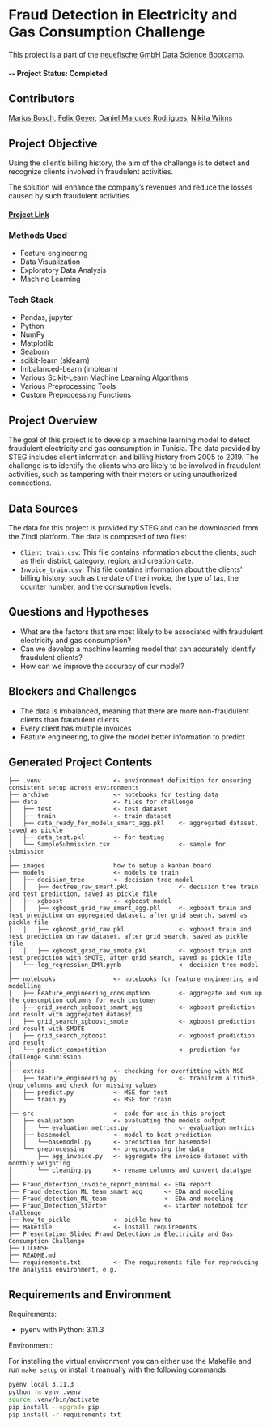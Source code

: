 
# Fraud Detection in Electricity and Gas Consumption Challenge
This project is a part of the [neuefische GmbH Data Science Bootcamp](https://www.neuefische.de/bootcamp/data-science).

#### -- Project Status: Completed

## Contributors
[Marius Bosch](https://www.linkedin.com/in/marius-bosch-435158126/), [Felix Geyer](https://www.linkedin.com/in/felix-geyer-a273bb12a/), [Daniel Marques Rodrigues](https://www.linkedin.com/in/daniel-marques-rodrigues-581b55127/), 
[Nikita Wilms](https://www.linkedin.com/in/nikita-wilms/)

## Project Objective
Using the client’s billing history, the aim of the challenge is to detect and recognize clients involved in fraudulent activities.

The solution will enhance the company’s revenues and reduce the losses caused by such fraudulent activities.

#### [Project Link](https://zindi.africa/competitions/fraud-detection-in-electricity-and-gas-consumption-challenge)
### Methods Used
* Feature engineering
* Data Visualization
* Exploratory Data Analysis
* Machine Learning

### Tech Stack
* Pandas, jupyter
* Python
* NumPy
* Matplotlib
* Seaborn
* scikit-learn (sklearn)
* Imbalanced-Learn (imblearn)
* Various Scikit-Learn Machine Learning Algorithms
* Various Preprocessing Tools
* Custom Preprocessing Functions

## Project Overview
The goal of this project is to develop a machine learning model to detect fraudulent electricity and gas consumption in Tunisia. The data provided by STEG includes client information and billing history from 2005 to 2019. The challenge is to identify the clients who are likely to be involved in fraudulent activities, such as tampering with their meters or using unauthorized connections.

## Data Sources
The data for this project is provided by STEG and can be downloaded from the Zindi platform. The data is composed of two files:
* `Client_train.csv`: This file contains information about the clients, such as their district, category, region, and creation date.
* `Invoice_train.csv`: This file contains information about the clients' billing history, such as the date of the invoice, the type of tax, the counter number, and the consumption levels.

## Questions and Hypotheses

* What are the factors that are most likely to be associated with fraudulent electricity and gas consumption?
* Can we develop a machine learning model that can accurately identify fraudulent clients?
* How can we improve the accuracy of our model?

## Blockers and Challenges
* The data is imbalanced, meaning that there are more non-fraudulent clients than fraudulent clients.
* Every client has multiple invoices
* Feature engineering, to give the model better information to predict


## Generated Project Contents

```
├── .venv                    <- environment definition for ensuring consistent setup across environments
├── archive                  <- notebooks for testing data
├── data                     <- files for challenge
│   ├── test                 <- test dataset
│   ├── train                <- train dataset
│   ├── data_ready_for_models_smart_agg.pkl    <- aggregated dataset, saved as pickle
│   ├── data_test.pkl        <- for testing
│   └── SampleSubmission.csv                   <- sample for submission
│
├── images                   how to setup a kanban board
├── models                   <- models to train
│   ├── decision_tree        <- decision tree model
│   │   ├── dectree_raw_smart.pkl              <- decision tree train and test prediction, saved as pickle file 
│   ├── xgboost              <- xgboost model
│   │   ├── xgboost_grid_raw_smart_agg.pkl     <- xgboost train and test prediction on aggregated dataset, after grid search, saved as pickle file
│   │   ├── xgboost_grid_raw.pkl               <- xgboost train and test prediction on raw dataset, after grid search, saved as pickle file
│   │   ├── xgboost_grid_raw_smote.pkl         <- xgboost train and test prediction with SMOTE, after grid search, saved as pickle file
│   └── log_regression_DMR.pynb                <- decision tree model
│
├── notebooks                <- notebooks for feature engineering and modelling
│   ├── Feature_engineering_consumption        <- aggregate and sum up the consumption columns for each customer
│   ├── grid_search_xgboost_smart_agg          <- xgboost prediction and result with aggregated dataset
│   ├── grid_search_xgboost_smote              <- xgboost prediction and result with SMOTE
│   ├── grid_search_xgboost                    <- xgboost prediction and result
│   └── predict_competition                    <- prediction for challenge submission
│
├── extras                   <- checking for overfitting with MSE
│   ├── feature_engineering.py                 <- transform altitude, drop columns and check for missing values
│   ├── predict.py           <- MSE for test
│   └── train.py             <- MSE for train
│ 
├── src                      <- code for use in this project
│   ├── evaluation           <- evaluating the models output
│   │   └── evaluation_metrics.py              <- evaluation metrics
│   ├── basemodel            <- model to beat prediction
│   │   └──basemodel.py      <- prediction for basemodel
│   └── preprocessing        <- preprocessing the data
│       ├── agg_invoice.py   <- aggregate the invoice dataset with monthly weighting
│       └── cleaning.py      <- rename columns and convert datatype
│ 
├── Fraud_detection_invoice_report_minimal <- EDA report
├── Fraud_detection_ML_team_smart_agg      <- EDA and modeling
├── Fraud_detection_ML_team                <- EDA and modeling
├── Fraud_Detection_Starter                <- starter notebook for challenge
├── how_to_pickle            <- pickle how-to
├── Makefile                 <- install requirements
├── Presentation Slided Fraud Detection in Electricity and Gas Consumption Challenge
├── LICENSE
├── README.md
└── requirements.txt         <- The requirements file for reproducing the analysis environment, e.g.
```
## Requirements and Environment

Requirements:
- pyenv with Python: 3.11.3

Environment: 

For installing the virtual environment you can either use the Makefile and run `make setup` or install it manually with the following commands: 

```Bash
pyenv local 3.11.3
python -m venv .venv
source .venv/bin/activate
pip install --upgrade pip
pip install -r requirements.txt
```


